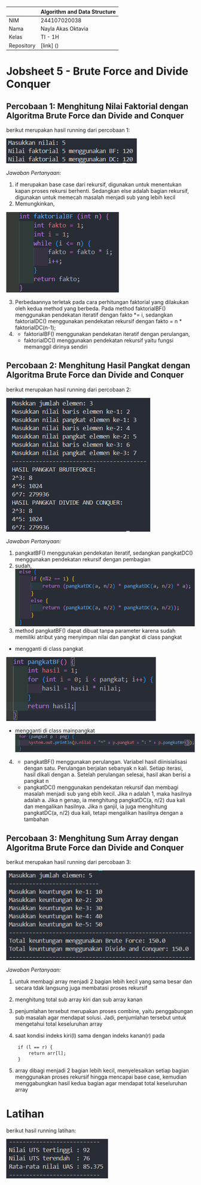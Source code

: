|  | Algorithm and Data Structure |
|--|--|
| NIM |  244107020038|
| Nama |  Nayla Akas Oktavia|
| Kelas | TI - 1H |
| Repository | [link] () |

# Jobsheet 5 - Brute Force and Divide Conquer
## Percobaan 1: Menghitung Nilai Faktorial dengan Algoritma Brute Force dan Divide and Conquer

berikut merupakan hasil running dari percobaan 1:

![Screenshot](output/p1.png)

*Jawaban Pertanyaan:* 
1. if merupakan base case dari rekursif, digunakan untuk menentukan kapan proses rekursi berhenti. Sedangkan else adalah bagian rekursif, digunakan untuk memecah masalah menjadi sub yang lebih kecil
2. Memungkinkan,

![Screenshot](output/p1no2.png)

3. Perbedaannya terletak pada cara perhitungan faktorial yang dilakukan oleh kedua method yang berbeda. Pada method faktorialBF() menggunakan pendekatan iteratif dengan fakto *= i, sedangkan faktorialDC() menggunakan pendekatan rekursif dengan fakto = n * faktorialDC(n-1);
4.  - faktorialBF() menggunakan pendekatan iteratif dengan perulangan, 
    - faktorialDC() menggunakan pendekatan rekursif yaitu fungsi memanggil dirinya sendiri

## Percobaan 2: Menghitung Hasil Pangkat dengan Algoritma Brute Force dan Divide and Conquer

berikut merupakan hasil running dari percobaan 2:

![Screenshot](output/p2.png)

*Jawaban Pertanyaan:* 
1. pangkatBF() menggunakan pendekatan iteratif, sedangkan pangkatDC() menggunakan pendekatan rekursif dengan pembagian
2. sudah, 
![Screenshot](output/p2no2.png)
3. method pangkatBF() dapat dibuat tanpa parameter karena sudah memiliki atribut yang menyimpan nilai dan pangkat di class pangkat
- mengganti di class pangkat

![Screenshot](output/p2pangkat.png)
- mengganti di class mainpangkat
![Screenshot](output/p2main.png)
4.  - pangkatBF() menggunakan perulangan. Variabel hasil diinisialisasi dengan satu. Perulangan berjalan sebanyak n kali. Setiap iterasi, hasil dikali dengan a. Setelah perulangan selesai, hasil akan berisi a pangkat n
    - pangkatDC() menggunakan pendekatan rekursif dan membagi masalah menjadi sub yang ebih kecil. Jika n adalah 1, maka hasilnya adalah a. Jika n genap, ia menghitung pangkatDC(a, n/2) dua kali dan mengalikan hasilnya. Jika n ganjil, ia juga menghitung pangkatDC(a, n/2) dua kali, tetapi mengalikan hasilnya dengan a tambahan

## Percobaan 3: Menghitung Sum Array dengan Algoritma Brute Force dan Divide and Conquer

berikut merupakan hasil running dari percobaan 3:

![Screenshot](output/p3.png)

*Jawaban Pertanyaan:* 
1. untuk membagi array menjadi 2 bagian lebih kecil yang sama besar dan secara tdak langsung juga membatasi proses rekursif
2. menghitung total sub array kiri dan sub array kanan
3. penjumlahan tersebut merupakan proses combine, yaitu penggabungan sub masalah agar mendapat solusi. Jadi, penjumlahan tersebut untuk mengetahui total keseluruhan array
4. saat kondisi indeks kiri(l) sama dengan indeks kanan(r) pada 

        if (l == r) {    
            return arr[l];
        }
5. array dibagi menjadi 2 bagian lebih kecil, menyelesaikan setiap bagian menggunakan proses rekursif hingga mencapai base case, kemudian menggabungkan hasil kedua bagian agar mendapat total keseluruhan array

# Latihan
berikut hasil running latihan:

![Screenshot](output/latihan.png)
